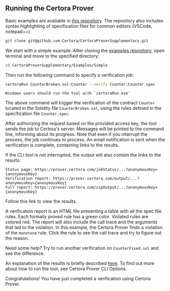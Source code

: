 Running the Certora Prover
--------------------------

Basic examples are available in [this repository](https://github.com/Certora/CertoraProverSupplementary). The repository also includes syntax highlighting of specification files for common editors (VSCode, notepad++).

```bash
git clone git@github.com:Certora/CertoraProverSupplementary.git
```

We start with a simple example. After cloning the [examples repository](https://github.com/Certora/CertoraProverSupplementary), open terminal and move to the specified directory:

```bash
cd CertoraProverSupplementary/Examples/Simple
```

Then run the following command to specify a verification job:

```bash
certoraRun CounterBroken.sol:Counter --verify Counter:Counter.spec
```

```{note}
Windows users should run the tool with `certoraRun.exe`
```

The above command will trigger the verification of the contract `Counter` located in the Solidity file `CounterBroken.sol`, using the rules defined in the specification file `Counter.spec`.

After authorizing the request based on the provided access key, the tool sends the job to Certora's server. Messages will be printed to the command line, informing about its progress. Note that even if you interrupt the process, the job continues to process. An email notification is sent when the verification is complete, containing links to the results.

If the CLI tool is not interrupted, the output will also contain the links to the results:

```
Status page: https://prover.certora.com/jobStatus/...?anonymousKey={anonymousKey}
Verification report: https://prover.certora.com/output/...?anonymousKey={anonymousKey}
Full report: https://prover.certora.com/zipOutput/...?anonymousKey={anonymousKey}
```

Follow this link to view the results.

A verification report is an HTML file presenting a table with all the spec file rules. Each formally proved rule has a green color. Violated rules are colored red. The report will also include the call trace and the arguments that led to the violation. In this example, the Certora Prover finds a violation of the `monotone` rule. Click the rule to see the call trace and try to figure out the reason. 

Need some help? Try to run another verification on `CounterFixed.sol` and see the difference.

An explanation of the results is briefly described [here](/TODO.md). To find out more about how to run the tool, see Certora Prover CLI Options. 

Congratulations! You have just completed a verification using Certora Prover.


